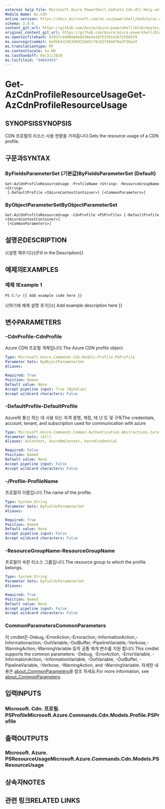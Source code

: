 ```yaml
---
external help file: Microsoft.Azure.PowerShell.Cmdlets.Cdn.dll-Help.xml
Module Name: Az.Cdn
online version: https://docs.microsoft.com/en-us/powershell/module/az.cdn/get-azcdnprofileresourceusage
schema: 2.0.0
content_git_url: https://github.com/Azure/azure-powershell/blob/master/src/Cdn/Cdn/help/Get-AzCdnProfileResourceUsage.md
original_content_git_url: https://github.com/Azure/azure-powershell/blob/master/src/Cdn/Cdn/help/Get-AzCdnProfileResourceUsage.md
ms.openlocfilehash: 8395fc4d90eb4e6d38eda18753761a1bf2598479
ms.sourcegitcommit: 6a91b4c545350d316d3cf8c62f384478e3f3ba24
ms.translationtype: MT
ms.contentlocale: ko-KR
ms.lasthandoff: 04/21/2020
ms.locfileid: "94043455"
---
```

# <span data-ttu-id="0e838-101">Get-AzCdnProfileResourceUsage</span><span class="sxs-lookup"><span data-stu-id="0e838-101">Get-AzCdnProfileResourceUsage</span></span>

## <span data-ttu-id="0e838-102">SYNOPSIS</span><span class="sxs-lookup"><span data-stu-id="0e838-102">SYNOPSIS</span></span>
<span data-ttu-id="0e838-103">CDN 프로필의 리소스 사용 현황을 가져옵니다.</span><span class="sxs-lookup"><span data-stu-id="0e838-103">Gets the resource usage of a CDN profile.</span></span>

## <span data-ttu-id="0e838-104">구문과</span><span class="sxs-lookup"><span data-stu-id="0e838-104">SYNTAX</span></span>

### <span data-ttu-id="0e838-105">ByFieldsParameterSet (기본값)</span><span class="sxs-lookup"><span data-stu-id="0e838-105">ByFieldsParameterSet (Default)</span></span>
```
Get-AzCdnProfileResourceUsage -ProfileName <String> -ResourceGroupName <String>
 [-DefaultProfile <IAzureContextContainer>] [<CommonParameters>]
```

### <span data-ttu-id="0e838-106">ByObjectParameterSet</span><span class="sxs-lookup"><span data-stu-id="0e838-106">ByObjectParameterSet</span></span>
```
Get-AzCdnProfileResourceUsage -CdnProfile <PSProfile> [-DefaultProfile <IAzureContextContainer>]
 [<CommonParameters>]
```

## <span data-ttu-id="0e838-107">설명은</span><span class="sxs-lookup"><span data-stu-id="0e838-107">DESCRIPTION</span></span>
<span data-ttu-id="0e838-108">{{설명 채우기}}</span><span class="sxs-lookup"><span data-stu-id="0e838-108">{{Fill in the Description}}</span></span>

## <span data-ttu-id="0e838-109">예제의</span><span class="sxs-lookup"><span data-stu-id="0e838-109">EXAMPLES</span></span>

### <span data-ttu-id="0e838-110">예제 1</span><span class="sxs-lookup"><span data-stu-id="0e838-110">Example 1</span></span>
```
PS C:\> {{ Add example code here }}
```

<span data-ttu-id="0e838-111">{{여기에 예제 설명 추가}}</span><span class="sxs-lookup"><span data-stu-id="0e838-111">{{ Add example description here }}</span></span>

## <span data-ttu-id="0e838-112">변수</span><span class="sxs-lookup"><span data-stu-id="0e838-112">PARAMETERS</span></span>

### <span data-ttu-id="0e838-113">-CdnProfile</span><span class="sxs-lookup"><span data-stu-id="0e838-113">-CdnProfile</span></span>
<span data-ttu-id="0e838-114">Azure CDN 프로필 개체입니다.</span><span class="sxs-lookup"><span data-stu-id="0e838-114">The Azure CDN profile object.</span></span>

```yaml
Type: Microsoft.Azure.Commands.Cdn.Models.Profile.PSProfile
Parameter Sets: ByObjectParameterSet
Aliases:

Required: True
Position: Named
Default value: None
Accept pipeline input: True (ByValue)
Accept wildcard characters: False
```

### <span data-ttu-id="0e838-115">-DefaultProfile</span><span class="sxs-lookup"><span data-stu-id="0e838-115">-DefaultProfile</span></span>
<span data-ttu-id="0e838-116">Azure와 통신 하는 데 사용 되는 자격 증명, 계정, 테 넌 트 및 구독</span><span class="sxs-lookup"><span data-stu-id="0e838-116">The credentials, account, tenant, and subscription used for communication with azure</span></span>

```yaml
Type: Microsoft.Azure.Commands.Common.Authentication.Abstractions.Core.IAzureContextContainer
Parameter Sets: (All)
Aliases: AzContext, AzureRmContext, AzureCredential

Required: False
Position: Named
Default value: None
Accept pipeline input: False
Accept wildcard characters: False
```

### <span data-ttu-id="0e838-117">-/Profile</span><span class="sxs-lookup"><span data-stu-id="0e838-117">-ProfileName</span></span>
<span data-ttu-id="0e838-118">프로필의 이름입니다.</span><span class="sxs-lookup"><span data-stu-id="0e838-118">The name of the profile.</span></span>

```yaml
Type: System.String
Parameter Sets: ByFieldsParameterSet
Aliases:

Required: True
Position: Named
Default value: None
Accept pipeline input: False
Accept wildcard characters: False
```

### <span data-ttu-id="0e838-119">-ResourceGroupName</span><span class="sxs-lookup"><span data-stu-id="0e838-119">-ResourceGroupName</span></span>
<span data-ttu-id="0e838-120">프로필이 속한 리소스 그룹입니다.</span><span class="sxs-lookup"><span data-stu-id="0e838-120">The resource group to which the profile belongs.</span></span>

```yaml
Type: System.String
Parameter Sets: ByFieldsParameterSet
Aliases:

Required: True
Position: Named
Default value: None
Accept pipeline input: False
Accept wildcard characters: False
```

### <span data-ttu-id="0e838-121">CommonParameters</span><span class="sxs-lookup"><span data-stu-id="0e838-121">CommonParameters</span></span>
<span data-ttu-id="0e838-122">이 cmdlet은-Debug,-ErrorAction,-Erroraction,-InformationAction,-Informationaction,-OutVariable,-OutBuffer,-PipelineVariable,-Verbose,-WarningAction,-WarningVariable 등의 공통 매개 변수를 지원 합니다.</span><span class="sxs-lookup"><span data-stu-id="0e838-122">This cmdlet supports the common parameters: -Debug, -ErrorAction, -ErrorVariable, -InformationAction, -InformationVariable, -OutVariable, -OutBuffer, -PipelineVariable, -Verbose, -WarningAction, and -WarningVariable.</span></span> <span data-ttu-id="0e838-123">자세한 내용은 [about_CommonParameters](http://go.microsoft.com/fwlink/?LinkID=113216)을 참조 하세요.</span><span class="sxs-lookup"><span data-stu-id="0e838-123">For more information, see [about_CommonParameters](http://go.microsoft.com/fwlink/?LinkID=113216).</span></span>

## <span data-ttu-id="0e838-124">입력</span><span class="sxs-lookup"><span data-stu-id="0e838-124">INPUTS</span></span>

### <span data-ttu-id="0e838-125">Microsoft. Cdn. 프로필. PSProfile</span><span class="sxs-lookup"><span data-stu-id="0e838-125">Microsoft.Azure.Commands.Cdn.Models.Profile.PSProfile</span></span>

## <span data-ttu-id="0e838-126">출력</span><span class="sxs-lookup"><span data-stu-id="0e838-126">OUTPUTS</span></span>

### <span data-ttu-id="0e838-127">Microsoft. Azure. PSResourceUsage</span><span class="sxs-lookup"><span data-stu-id="0e838-127">Microsoft.Azure.Commands.Cdn.Models.PSResourceUsage</span></span>

## <span data-ttu-id="0e838-128">상속자</span><span class="sxs-lookup"><span data-stu-id="0e838-128">NOTES</span></span>

## <span data-ttu-id="0e838-129">관련 링크</span><span class="sxs-lookup"><span data-stu-id="0e838-129">RELATED LINKS</span></span>
